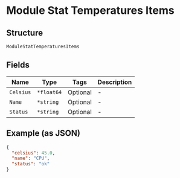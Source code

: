 
# Module Stat Temperatures Items

## Structure

`ModuleStatTemperaturesItems`

## Fields

| Name | Type | Tags | Description |
|  --- | --- | --- | --- |
| `Celsius` | `*float64` | Optional | - |
| `Name` | `*string` | Optional | - |
| `Status` | `*string` | Optional | - |

## Example (as JSON)

```json
{
  "celsius": 45.0,
  "name": "CPU",
  "status": "ok"
}
```

